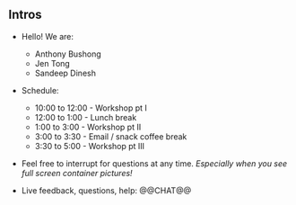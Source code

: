 ## Intros

- Hello! We are:

   - Anthony Bushong
   - Jen Tong
   - Sandeep Dinesh

- Schedule:
  - 10:00 to 12:00 - Workshop pt I
  - 12:00 to 1:00 - Lunch break
  - 1:00 to 3:00 - Workshop pt II
  - 3:00 to 3:30 - Email / snack coffee break
  - 3:30 to 5:00 - Workshop pt III

- Feel free to interrupt for questions at any time.  *Especially when you see full screen container pictures!*

- Live feedback, questions, help: @@CHAT@@
